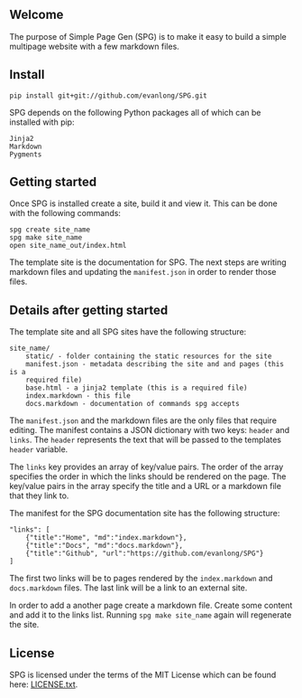 ## Welcome

The purpose of Simple Page Gen (SPG) is to make it easy to build a simple
multipage website with a few markdown files.

## Install

    pip install git+git://github.com/evanlong/SPG.git

SPG depends on the following Python packages all of which can be installed with
pip:

    Jinja2
    Markdown
    Pygments

## Getting started

Once SPG is installed create a site, build it and view it. This can be done
with the following commands:

    spg create site_name
    spg make site_name
    open site_name_out/index.html

The template site is the documentation for SPG. The next steps are writing
markdown files and updating the `manifest.json` in order to render those files.

## Details after getting started

The template site and all SPG sites have the following structure:

    site_name/
        static/ - folder containing the static resources for the site
        manifest.json - metadata describing the site and and pages (this is a
        required file)
        base.html - a jinja2 template (this is a required file)
        index.markdown - this file
        docs.markdown - documentation of commands spg accepts

The `manifest.json` and the markdown files are the only files that require
editing. The manifest contains a JSON dictionary with two keys: `header` and
`links`. The `header` represents the text that will be passed to the templates
`header` variable.

The `links` key provides an array of key/value pairs. The order of the array specifies the order in which the links should be rendered on the page. The
key/value pairs in the array specify the title and a URL or a markdown file
that they link to.

The manifest for the SPG documentation site has the following structure:

    "links": [
        {"title":"Home", "md":"index.markdown"},
        {"title":"Docs", "md":"docs.markdown"},
        {"title":"Github", "url":"https://github.com/evanlong/SPG"}
    ]

The first two links will be to pages rendered by the `index.markdown` and `docs.markdown` files. The last link will be a link to an external site.

In order to add a another page create a markdown file. Create some content and
add it to the links list. Running `spg make site_name` again will regenerate
the site.

## License

SPG is licensed under the terms of the MIT License which can be found here:
[LICENSE.txt](https://github.com/evanlong/SPG/blob/master/LICENSE.txt).

